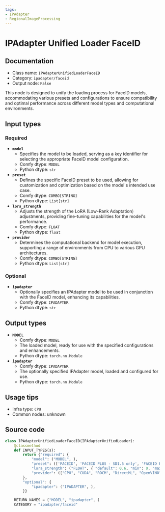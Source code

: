 ```yaml
---
tags:
- IPAdapter
- RegionalImageProcessing
---
```


# IPAdapter Unified Loader FaceID
## Documentation
- Class name: `IPAdapterUnifiedLoaderFaceID`
- Category: `ipadapter/faceid`
- Output node: `False`

This node is designed to unify the loading process for FaceID models, accommodating various presets and configurations to ensure compatibility and optimal performance across different model types and computational environments.
## Input types
### Required
- **`model`**
    - Specifies the model to be loaded, serving as a key identifier for selecting the appropriate FaceID model configuration.
    - Comfy dtype: `MODEL`
    - Python dtype: `str`
- **`preset`**
    - Defines the specific FaceID preset to be used, allowing for customization and optimization based on the model's intended use case.
    - Comfy dtype: `COMBO[STRING]`
    - Python dtype: `List[str]`
- **`lora_strength`**
    - Adjusts the strength of the LoRA (Low-Rank Adaptation) adjustments, providing fine-tuning capabilities for the model's performance.
    - Comfy dtype: `FLOAT`
    - Python dtype: `float`
- **`provider`**
    - Determines the computational backend for model execution, supporting a range of environments from CPU to various GPU architectures.
    - Comfy dtype: `COMBO[STRING]`
    - Python dtype: `List[str]`
### Optional
- **`ipadapter`**
    - Optionally specifies an IPAdapter model to be used in conjunction with the FaceID model, enhancing its capabilities.
    - Comfy dtype: `IPADAPTER`
    - Python dtype: `str`
## Output types
- **`MODEL`**
    - Comfy dtype: `MODEL`
    - The loaded model, ready for use with the specified configurations and enhancements.
    - Python dtype: `torch.nn.Module`
- **`ipadapter`**
    - Comfy dtype: `IPADAPTER`
    - The optionally specified IPAdapter model, loaded and configured for use.
    - Python dtype: `torch.nn.Module`
## Usage tips
- Infra type: `CPU`
- Common nodes: unknown


## Source code
```python
class IPAdapterUnifiedLoaderFaceID(IPAdapterUnifiedLoader):
    @classmethod
    def INPUT_TYPES(s):
        return {"required": {
            "model": ("MODEL", ),
            "preset": (['FACEID', 'FACEID PLUS - SD1.5 only', 'FACEID PLUS V2', 'FACEID PORTRAIT (style transfer)', 'FACEID PORTRAIT UNNORM - SDXL only (strong)'], ),
            "lora_strength": ("FLOAT", { "default": 0.6, "min": 0, "max": 1, "step": 0.01 }),
            "provider": (["CPU", "CUDA", "ROCM", "DirectML", "OpenVINO", "CoreML"], ),
        },
        "optional": {
            "ipadapter": ("IPADAPTER", ),
        }}

    RETURN_NAMES = ("MODEL", "ipadapter", )
    CATEGORY = "ipadapter/faceid"

```
